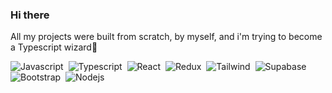 ### Hi there 

All my projects were built from scratch, by myself, and i'm trying to become a Typescript wizard🧙

![Javascript](https://img.shields.io/badge/JavaScript-F7DF1E?style=flat&logo=javascript&logoColor=black)&nbsp; ![Typescript](https://img.shields.io/badge/TypeScript-007ACC?style=flat&logo=typescript&logoColor=white)&nbsp; ![React](https://img.shields.io/badge/React-20232A?style=flat&logo=react&logoColor=61DAFB)&nbsp; ![Redux](https://img.shields.io/badge/Redux-593D88?style=flat&logo=redux&logoColor=white)&nbsp; ![Tailwind](https://img.shields.io/badge/Tailwind_CSS-38B2AC?style=flat&logo=tailwind-css&logoColor=white)&nbsp; ![Supabase](https://img.shields.io/badge/Supabase-181818?style=flat&logo=supabase&logoColor=white)&nbsp; ![Bootstrap](https://img.shields.io/badge/Bootstrap-563D7C?style=flat&logo=bootstrap&logoColor=white)&nbsp; ![Nodejs](https://img.shields.io/badge/Node.js-43853D?style=flat&logo=node.js&logoColor=white)&nbsp;

